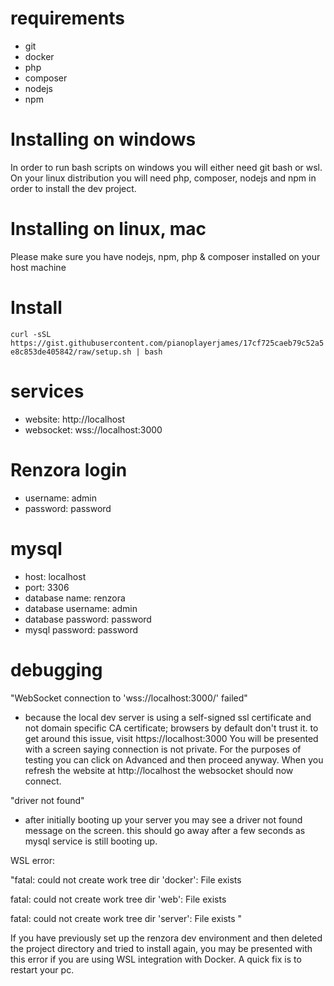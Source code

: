 # requirements
- git
- docker
- php
- composer
- nodejs
- npm

# Installing on windows
In order to run bash scripts on windows you will either need git bash or wsl. On your linux distribution you will need php, composer, nodejs and npm in order to install the dev project.

# Installing on linux, mac
Please make sure you have nodejs, npm, php & composer installed on your host machine

# Install
```curl -sSL https://gist.githubusercontent.com/pianoplayerjames/17cf725caeb79c52a5e8c853de405842/raw/setup.sh | bash```

# services
- website: http://localhost
- websocket: wss://localhost:3000

# Renzora login
- username: admin
- password: password

# mysql
- host: localhost
- port: 3306
- database name: renzora
- database username: admin
- database password: password
- mysql password: password

# debugging
"WebSocket connection to 'wss://localhost:3000/' failed"
- because the local dev server is using a self-signed ssl certificate and not domain specific CA certificate; browsers by default don't trust it. to get around this issue, visit https://localhost:3000 You will be presented with a screen saying connection is not private. For the purposes of testing you can click on Advanced and then proceed anyway. When you refresh the website at http://localhost the websocket should now connect.

"driver not found"
- after initially booting up your server you may see a driver not found message on the screen. this should go away after a few seconds as mysql service is still booting up.

WSL error:

"fatal: could not create work tree dir 'docker': File exists

fatal: could not create work tree dir 'web': File exists

fatal: could not create work tree dir 'server': File exists
"

If you have previously set up the renzora dev environment and then deleted the project directory and tried to install again, you may be presented with this error if you are using WSL integration with Docker. A quick fix is to restart your pc.
